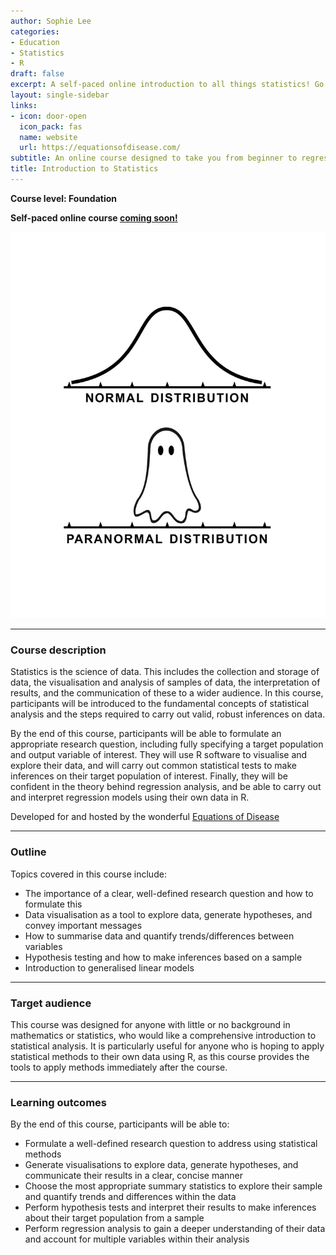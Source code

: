 ```yaml
---
author: Sophie Lee
categories:
- Education
- Statistics
- R
draft: false
excerpt: A self-paced online introduction to all things statistics! Go from zero to regression via visualisation, summary statistics, and hypothesis testing. 
layout: single-sidebar
links:
- icon: door-open
  icon_pack: fas
  name: website
  url: https://equationsofdisease.com/
subtitle: An online course designed to take you from beginner to regression in your own time.
title: Introduction to Statistics
---
```


**Course level: Foundation**

**Self-paced online course [coming soon!](https://equationsofdisease.com/)**

![](paranormal_dist.png)

---

### Course description
Statistics is the science of data. This includes the collection and storage of data, the visualisation and analysis of samples of data, the interpretation of results, and the communication of these to a wider audience. In this course, participants will be introduced to the fundamental concepts of statistical analysis and the steps required to carry out valid, robust inferences on data.

By the end of this course, participants will be able to formulate an appropriate research question, including fully specifying a target population and output variable of interest. They will use R software to visualise and explore their data, and will carry out common statistical tests to make inferences on their target population of interest. Finally, they will be confident in the theory behind regression analysis, and be able to carry out and interpret regression models using their own data in R.

Developed for and hosted by the wonderful [Equations of Disease](https://equationsofdisease.com/)

---

### Outline
Topics covered in this course include:
- The importance of a clear, well-defined research question and how to formulate this
- Data visualisation as a tool to explore data, generate hypotheses, and convey important messages
- How to summarise data and quantify trends/differences between variables
- Hypothesis testing and how to make inferences based on a sample
- Introduction to generalised linear models

--- 

### Target audience
This course was designed for anyone with little or no background in mathematics or statistics, who would like a comprehensive introduction to statistical analysis. It is particularly useful for anyone who is hoping to apply statistical methods to their own data using R, as this course provides the tools to apply methods immediately after the course.

---

### Learning outcomes
By the end of this course, participants will be able to:
- Formulate a well-defined research question to address using statistical methods
- Generate visualisations to explore data, generate hypotheses, and communicate their results in a clear, concise manner
- Choose the most appropriate summary statistics to explore their sample and quantify trends and differences within the data
- Perform hypothesis tests and interpret their results to make inferences about their target population from a sample
- Perform regression analysis to gain a deeper understanding of their data and account for multiple variables within their analysis
